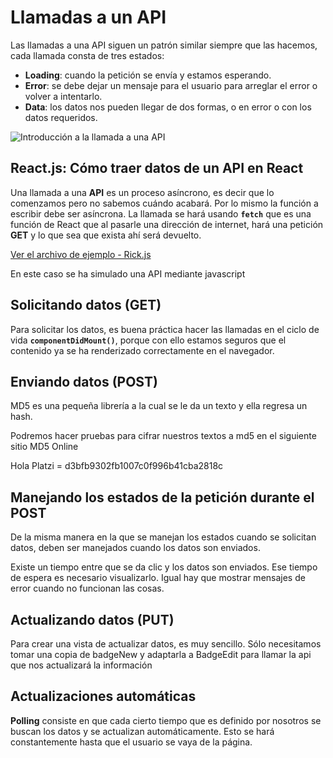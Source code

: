 # Llamadas a un API

Las llamadas a una API siguen un patrón similar siempre que las hacemos, cada llamada consta de tres estados:

- **Loading**: cuando la petición se envía y estamos esperando.
- **Error**: se debe dejar un mensaje para el usuario para arreglar el error o volver a intentarlo.
- **Data**: los datos nos pueden llegar de dos formas, o en error o con los datos requeridos.


![Introducción a la llamada a una API](https://static.platzi.com/media/user_upload/Captura%20de%20pantalla%202019-09-19%20a%20la%28s%29%2007.37.34-9d443d5c-3404-4ee4-8f37-d67b5bd7839a.jpg)

## React.js: Cómo traer datos de un API en React

Una llamada a una **API** es un proceso asíncrono, es decir que lo comenzamos pero no sabemos cuándo acabará. Por lo mismo la función a escribir debe ser asíncrona.
La llamada se hará usando **`fetch`** que es una función de React que al pasarle una dirección de internet, hará una petición **GET** y lo que sea que exista ahí será devuelto.

[Ver el archivo de ejemplo - Rick.js](../platzi-badges/src/components/Rick.js)

En este caso se ha simulado una API mediante javascript

## Solicitando datos (GET)

Para solicitar los datos, es buena práctica hacer las llamadas en el ciclo de vida **`componentDidMount()`**, porque con ello estamos seguros que el contenido ya se ha renderizado correctamente en el navegador.


## Enviando datos (POST)

MD5 es una pequeña librería a la cual se le da un texto y ella regresa un hash.

Podremos hacer pruebas para cifrar nuestros textos a md5 en el siguiente sitio MD5 Online

Hola Platzi = d3bfb9302fb1007c0f996b41cba2818c


## Manejando los estados de la petición durante el POST

De la misma manera en la que se manejan los estados cuando se solicitan datos, deben ser manejados cuando los datos son enviados.

Existe un tiempo entre que se da clic y los datos son enviados. Ese tiempo de espera es necesario visualizarlo. Igual hay que mostrar mensajes de error cuando no funcionan las cosas.


## Actualizando datos (PUT)

Para crear una vista de actualizar datos, es muy sencillo. Sólo necesitamos tomar una copia de badgeNew y adaptarla a BadgeEdit para llamar la api que nos actualizará la información


## Actualizaciones automáticas

**Polling** consiste en que cada cierto tiempo que es definido por nosotros se buscan los datos y se actualizan automáticamente. Esto se hará constantemente hasta que el usuario se vaya de la página.

